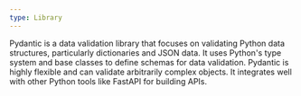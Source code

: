 ```yaml
---
type: Library
---
```


Pydantic is a data validation library that focuses on validating Python data structures, particularly dictionaries and JSON data. It uses Python's type system and base classes to define schemas for data validation. Pydantic is highly flexible and can validate arbitrarily complex objects. It integrates well with other Python tools like FastAPI for building APIs.
